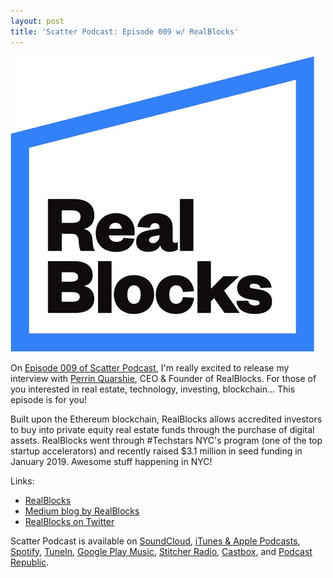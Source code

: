 ```yaml
---
layout: post
title: 'Scatter Podcast: Episode 009 w/ RealBlocks'
---
```


[![](https://raw.githubusercontent.com/JavOrraca/Home/gh-pages/assets/img/RealBlocksJPEG.jpg)](https://soundcloud.com/scatterpodcast/episode-009)

On [Episode 009 of Scatter Podcast](https://soundcloud.com/scatterpodcast/episode-009), I'm really excited to release my interview with [Perrin Quarshie](https://www.linkedin.com/in/perrinq/), CEO & Founder of RealBlocks. For those of you interested in real estate, technology, investing, blockchain... This episode is for you!

Built upon the Ethereum blockchain, RealBlocks allows accredited investors to buy into private equity real estate funds through the purchase of digital assets. RealBlocks went through #Techstars NYC's program (one of the top startup accelerators) and recently raised $3.1 million in seed funding in January 2019. Awesome stuff happening in NYC!

Links:
* [RealBlocks](https://www.realblocks.com/)
* [Medium blog by RealBlocks](https://medium.com/realblocks-blog)
* [RealBlocks on Twitter](https://twitter.com/realblocks)

Scatter Podcast is available on [SoundCloud](https://soundcloud.com/scatterpodcast), [iTunes & Apple Podcasts](https://podcasts.apple.com/us/podcast/scatter-podcast/id1458544194), [Spotify](https://open.spotify.com/show/64UpJwByrdsrLSYObuEeHx?si=n_UlBzrYQv6ptBjeXfSOsw), [TuneIn](https://tunein.com/podcasts/Business--Economics-Podcasts/Scatter-Podcast-p1216105/), [Google Play Music](https://playmusic.app.goo.gl/?ibi=com.google.PlayMusic&isi=691797987&ius=googleplaymusic&apn=com.google.android.music&link=https://play.google.com/music/m/Iqayzaqkmvhu5op3yehzbj5bus4?t%3DScatter_Podcast%26pcampaignid%3DMKT-na-all-co-pr-mu-pod-16), [Stitcher Radio](https://www.stitcher.com/podcast/scatter-podcast/httpssoundcloudcomscatterpodcast), [Castbox](https://castbox.fm/channel/id2083174), and [Podcast Republic](https://www.podcastrepublic.net/podcast/1458544194).
